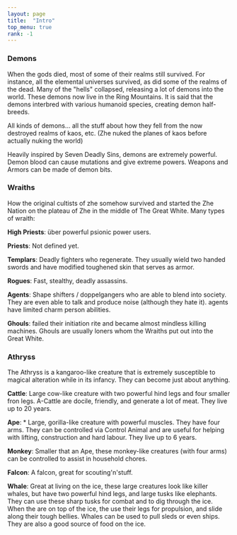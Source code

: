 ```yaml
---
layout: page
title:  "Intro"
top_menu: true
rank: -1
---
```


### Demons

When the gods died, most of some of their realms still survived. 
For instance, all the elemental universes survived, as did some of the realms of the dead.
Many of the "hells" collapsed, releasing a lot of demons into the world.
These demons now live in the Ring Mountains. It is said that the demons interbred
with various humanoid species, creating demon half-breeds.

All kinds of demons... all the stuff about how they fell from the now destroyed realms of kaos, etc.
(Zhe nuked the planes of kaos before actually nuking the world)

Heavily inspired by Seven Deadly Sins, demons are extremely powerful. Demon blood can cause mutations and give extreme powers.
Weapons and Armors can be made of demon bits.


### Wraiths
How the original cultists of zhe somehow survived and started the Zhe Nation on the plateau of Zhe in the middle of The Great White.
Many types of wraith:


**High Priests**:
über powerful psionic power users.

**Priests**:
Not defined yet.

**Templars**:
Deadly fighters who regenerate. They usually wield two handed swords and have modified toughened skin that serves as armor.

**Rogues**:
Fast, stealthy, deadly assassins.

**Agents**: Shape shifters / doppelgangers who are able to blend into society. They are even able to talk and produce noise (although they hate it).
agents have limited charm person abilities.

**Ghouls**: failed their initiation rite and became almost mindless killing machines.
Ghouls are usually loners whom the Wraiths put out into the Great White.

### Athryss
The Athryss is a kangaroo-like creature that is extremely susceptible to magical alteration while in its infancy. They can become just about anything. 

 **Cattle**:
 Large cow-like creature with two powerful hind legs and four smaller fron legs. A-Cattle are docile, friendly, and generate a lot of meat. They live up to 20 years.

**Ape**:
     * Large, gorilla-like creature with powerful muscles. They have four arms. They can be controlled via Control Animal and are useful for helping with lifting, construction and hard labour. They live up to 6 years.

**Monkey**:
Smaller that an Ape, these monkey-like creatures (with four arms) can be controlled to assist in household chores.

**Falcon**:
A falcon, great for scouting'n'stuff.

**Whale**:
Great at living on the ice,
these large creatures look like killer whales, but have two powerful hind legs, and large tusks like elephants.
They can use these sharp tusks for combat and to dig through the ice.
When the are on top of the ice, the use their legs for propulsion, and slide along their tough bellies.
Whales can be used to pull sleds or even ships. They are also a good source of food on the ice. 
